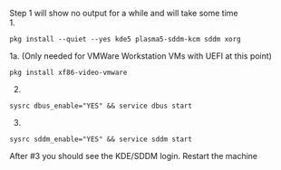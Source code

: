 Step 1 will show no output for a while and will take some time  
1.
```
pkg install --quiet --yes kde5 plasma5-sddm-kcm sddm xorg  
```
1a. (Only needed for VMWare Workstation VMs with UEFI at this point)  
```
pkg install xf86-video-vmware
```
2.
```
sysrc dbus_enable="YES" && service dbus start
```
3.  
```
sysrc sddm_enable="YES" && service sddm start  
```
After #3 you should see the KDE/SDDM login.  Restart the machine 
